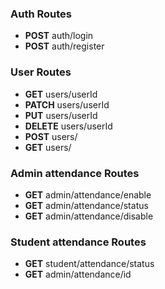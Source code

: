 ### Auth Routes

- **POST** auth/login
- **POST** auth/register

### User Routes

- **GET** users/userId
- **PATCH** users/userId
- **PUT** users/userId
- **DELETE** users/userId
- **POST** users/
- **GET** users/

### Admin attendance Routes

- **GET** admin/attendance/enable
- **GET** admin/attendance/status
- **GET** admin/attendance/disable

### Student attendance Routes

- **GET** student/attendance/status
- **GET** admin/attendance/id
